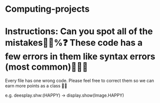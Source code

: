 # Computing-projects
# Instructions: Can you spot all of the mistakes📜💯%❓ These code has a few errors in them like syntax errors (most common)🤭🤔🤯

Every file has one wrong code. Please feel free to correct them so we can earn more points as a class 🙌😆

e.g.
deesplay.shw:(HAPPY) → display.show(Image.HAPPY)
